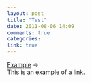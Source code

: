 ```yaml
---
layout: post
title: "Test"
date: 2011-08-06 14:09
comments: true
categories: 
link: true
---
```

[Example](http://example.com "Example") &rarr;  
This is an example of a link.
